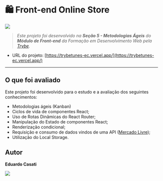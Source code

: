 # 🛍️ Front-end Online Store

<img src="https://img.shields.io/badge/React-20232A?style=for-the-badge&logo=react&logoColor=61DAFB">

> _Este projeto foi desenvolvido na **Seção 5 - Metodologias Ágeis** do **Módulo de Front-end** da Formação em Desenvolvimento Web pela [Trybe](https://www.betrybe.com/)._

- URL do projeto: [https://trybetunes-ec.vercel.app/](https://trybetunes-ec.vercel.app/)

---

## O que foi avaliado

Este projeto foi desenvolvido para o estudo e a avaliação dos seguintes conhecimentos:

- Metodologias ágeis (Kanban)
- Ciclos de vida de componentes React;
- Uso de Rotas Dinâmicas do React Router;
- Manipulação do Estado de componentes React;
- Renderização condicional;
- Requisição e consumo de dados vindos de uma API ([Mercado Livre](https://developers.mercadolivre.com.br/pt_br/api-docs-pt-br));
- Utilização do Local Storage.

## Autor

**Eduardo Casati**

[<img src="https://img.shields.io/badge/LinkedIn-0077B5?style=for-the-badge&logo=linkedin&logoColor=white">](https://www.linkedin.com/in/eduardo-casati/)
